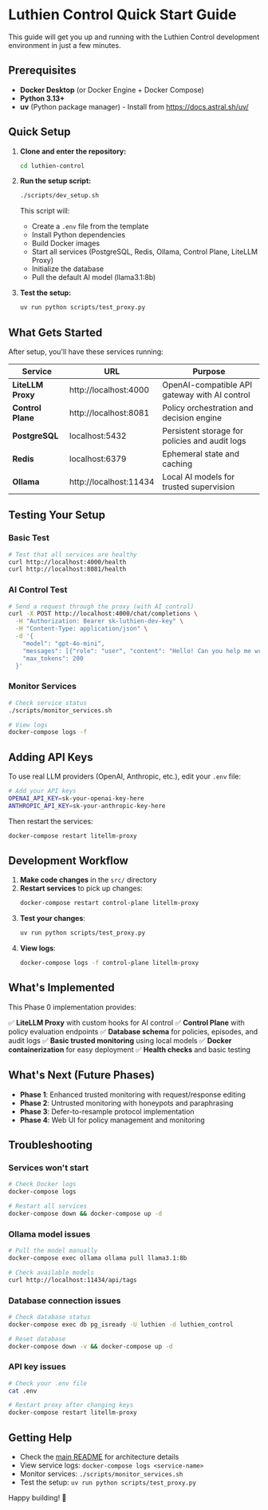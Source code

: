 # Luthien Control Quick Start Guide

This guide will get you up and running with the Luthien Control development environment in just a few minutes.

## Prerequisites

- **Docker Desktop** (or Docker Engine + Docker Compose)
- **Python 3.13+**
- **uv** (Python package manager) - Install from https://docs.astral.sh/uv/

## Quick Setup

1. **Clone and enter the repository:**
   ```bash
   cd luthien-control
   ```

2. **Run the setup script:**
   ```bash
   ./scripts/dev_setup.sh
   ```

   This script will:
   - Create a `.env` file from the template
   - Install Python dependencies
   - Build Docker images
   - Start all services (PostgreSQL, Redis, Ollama, Control Plane, LiteLLM Proxy)
   - Initialize the database
   - Pull the default AI model (llama3.1:8b)

3. **Test the setup:**
   ```bash
   uv run python scripts/test_proxy.py
   ```

## What Gets Started

After setup, you'll have these services running:

| Service | URL | Purpose |
|---------|-----|---------|
| **LiteLLM Proxy** | http://localhost:4000 | OpenAI-compatible API gateway with AI control |
| **Control Plane** | http://localhost:8081 | Policy orchestration and decision engine |
| **PostgreSQL** | localhost:5432 | Persistent storage for policies and audit logs |
| **Redis** | localhost:6379 | Ephemeral state and caching |
| **Ollama** | http://localhost:11434 | Local AI models for trusted supervision |

## Testing Your Setup

### Basic Test
```bash
# Test that all services are healthy
curl http://localhost:4000/health
curl http://localhost:8081/health
```

### AI Control Test
```bash
# Send a request through the proxy (with AI control)
curl -X POST http://localhost:4000/chat/completions \
  -H "Authorization: Bearer sk-luthien-dev-key" \
  -H "Content-Type: application/json" \
  -d '{
    "model": "gpt-4o-mini",
    "messages": [{"role": "user", "content": "Hello! Can you help me write a simple Python script?"}],
    "max_tokens": 200
  }'
```

### Monitor Services
```bash
# Check service status
./scripts/monitor_services.sh

# View logs
docker-compose logs -f
```

## Adding API Keys

To use real LLM providers (OpenAI, Anthropic, etc.), edit your `.env` file:

```bash
# Add your API keys
OPENAI_API_KEY=sk-your-openai-key-here
ANTHROPIC_API_KEY=sk-your-anthropic-key-here
```

Then restart the services:
```bash
docker-compose restart litellm-proxy
```

## Development Workflow

1. **Make code changes** in the `src/` directory
2. **Restart services** to pick up changes:
   ```bash
   docker-compose restart control-plane litellm-proxy
   ```
3. **Test your changes**:
   ```bash
   uv run python scripts/test_proxy.py
   ```
4. **View logs**:
   ```bash
   docker-compose logs -f control-plane litellm-proxy
   ```

## What's Implemented

This Phase 0 implementation provides:

✅ **LiteLLM Proxy** with custom hooks for AI control
✅ **Control Plane** with policy evaluation endpoints
✅ **Database schema** for policies, episodes, and audit logs
✅ **Basic trusted monitoring** using local models
✅ **Docker containerization** for easy deployment
✅ **Health checks** and basic testing

## What's Next (Future Phases)

- **Phase 1**: Enhanced trusted monitoring with request/response editing
- **Phase 2**: Untrusted monitoring with honeypots and paraphrasing
- **Phase 3**: Defer-to-resample protocol implementation
- **Phase 4**: Web UI for policy management and monitoring

## Troubleshooting

### Services won't start
```bash
# Check Docker logs
docker-compose logs

# Restart all services
docker-compose down && docker-compose up -d
```

### Ollama model issues
```bash
# Pull the model manually
docker-compose exec ollama ollama pull llama3.1:8b

# Check available models
curl http://localhost:11434/api/tags
```

### Database connection issues
```bash
# Check database status
docker-compose exec db pg_isready -U luthien -d luthien_control

# Reset database
docker-compose down -v && docker-compose up -d
```

### API key issues
```bash
# Check your .env file
cat .env

# Restart proxy after changing keys
docker-compose restart litellm-proxy
```

## Getting Help

- Check the [main README](../README.md) for architecture details
- View service logs: `docker-compose logs <service-name>`
- Monitor services: `./scripts/monitor_services.sh`
- Test the setup: `uv run python scripts/test_proxy.py`

Happy building! 🚀
